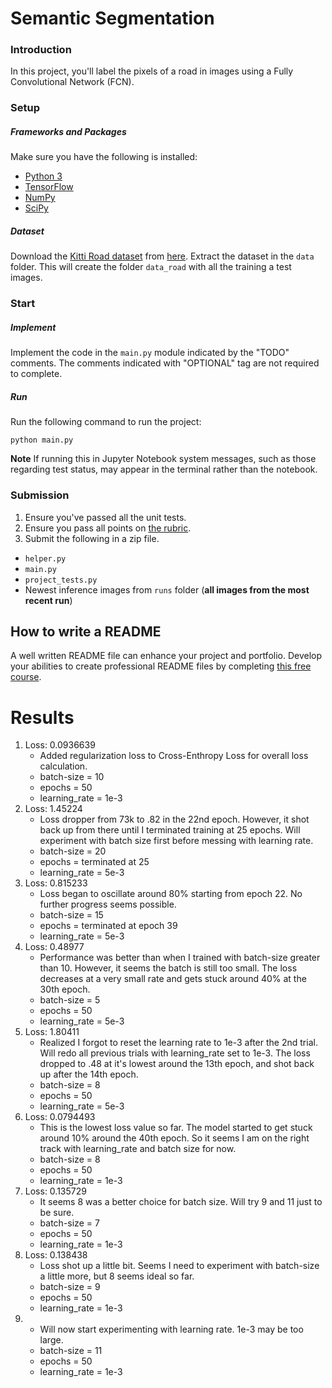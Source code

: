 # Semantic Segmentation
### Introduction
In this project, you'll label the pixels of a road in images using a Fully Convolutional Network (FCN).

### Setup
##### Frameworks and Packages
Make sure you have the following is installed:
 - [Python 3](https://www.python.org/)
 - [TensorFlow](https://www.tensorflow.org/)
 - [NumPy](http://www.numpy.org/)
 - [SciPy](https://www.scipy.org/)
##### Dataset
Download the [Kitti Road dataset](http://www.cvlibs.net/datasets/kitti/eval_road.php) from [here](http://www.cvlibs.net/download.php?file=data_road.zip).  Extract the dataset in the `data` folder.  This will create the folder `data_road` with all the training a test images.

### Start
##### Implement
Implement the code in the `main.py` module indicated by the "TODO" comments.
The comments indicated with "OPTIONAL" tag are not required to complete.
##### Run
Run the following command to run the project:
```
python main.py
```
**Note** If running this in Jupyter Notebook system messages, such as those regarding test status, may appear in the terminal rather than the notebook.

### Submission
1. Ensure you've passed all the unit tests.
2. Ensure you pass all points on [the rubric](https://review.udacity.com/#!/rubrics/989/view).
3. Submit the following in a zip file.
 - `helper.py`
 - `main.py`
 - `project_tests.py`
 - Newest inference images from `runs` folder  (**all images from the most recent run**)
 
 ## How to write a README
A well written README file can enhance your project and portfolio.  Develop your abilities to create professional README files by completing [this free course](https://www.udacity.com/course/writing-readmes--ud777).

# Results
1. Loss:  0.0936639
    - Added regularization loss to Cross-Enthropy Loss for overall loss calculation. 
    - batch-size = 10
    - epochs = 50
    - learning_rate = 1e-3
2. Loss:  1.45224
    - Loss dropper from 73k to .82 in the 22nd epoch. However, it shot back up from there until I terminated training at 25 epochs. Will experiment with batch size first before messing with learning rate.
    - batch-size = 20
    - epochs = terminated at 25
    - learning_rate = 5e-3
3. Loss:  0.815233 
    - Loss began to oscillate around 80% starting from epoch 22. No further progress seems possible.
    - batch-size = 15
    - epochs = terminated at epoch 39
    - learning_rate = 5e-3
4. Loss:  0.48977 
    - Performance was better than when I trained with batch-size greater than 10. However, it seems the batch is still too small. The loss decreases at a very small rate and gets stuck around 40% at the 30th epoch.
    - batch-size = 5
    - epochs = 50
    - learning_rate = 5e-3
5. Loss:  1.80411
    - Realized I forgot to reset the learning rate to 1e-3 after the 2nd trial. Will redo all previous trials with learning_rate set to 1e-3. The loss dropped to .48 at it's lowest around the 13th epoch, and shot back up after the 14th epoch.
    - batch-size = 8
    - epochs = 50
    - learning_rate = 5e-3
6. Loss:  0.0794493
    - This is the lowest loss value so far. The model started to get stuck around 10% around the 40th epoch. So it seems I am on the right track with learning_rate and batch size for now.
    - batch-size = 8
    - epochs = 50
    - learning_rate = 1e-3
7. Loss:  0.135729
    - It seems 8 was a better choice for batch size. Will try 9 and 11 just to be sure.
    - batch-size = 7
    - epochs = 50
    - learning_rate = 1e-3
8. Loss:  0.138438
    - Loss shot up a little bit. Seems I need to experiment with batch-size a little more, but 8 seems ideal so far.
    - batch-size = 9
    - epochs = 50
    - learning_rate = 1e-3
9. 
    - Will now start experimenting with learning rate. 1e-3 may be too large.
    - batch-size = 11
    - epochs = 50
    - learning_rate = 1e-3